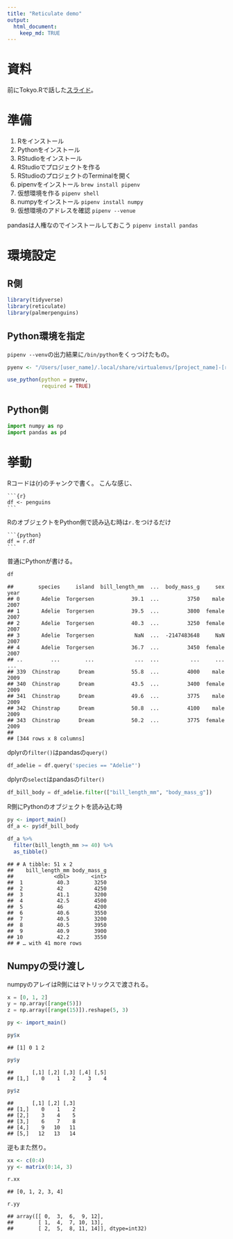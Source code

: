 ```yaml
---
title: "Reticulate demo"
output:
  html_document:
    keep_md: TRUE
---
```




# 資料

前にTokyo.Rで話した[スライド](https://speakerdeck.com/kilometer/tokyo-dot-r-number-80-r-interface-to-python)。

# 準備

1. Rをインストール
2. Pythonをインストール
3. RStudioをインストール
4. RStudioでプロジェクトを作る
5. RStudioのプロジェクトのTerminalを開く
6. pipenvをインストール `brew install pipenv`
7. 仮想環境を作る `pipenv shell`
8. numpyをインストール `pipenv install numpy`
9. 仮想環境のアドレスを確認 `pipenv --venue`

pandasは人権なのでインストールしておこう `pipenv install pandas`

# 環境設定

## R側


```r
library(tidyverse)
library(reticulate)
library(palmerpenguins)
```



## Python環境を指定

`pipenv --venv`の出力結果に`/bin/python`をくっつけたもの。


```r
pyenv <- "/Users/[user_name]/.local/share/virtualenvs/[project_name]-[randum_strings]/bin/python"

use_python(python = pyenv,
           required = TRUE)
```

## Python側


```python
import numpy as np
import pandas as pd
```

# 挙動

Rコードは{r}のチャンクで書く。
こんな感じ、

    ```{r}
    df <- penguins
    ```




RのオブジェクトをPython側で読み込む時は`r.`をつけるだけ

    ```{python}
    df = r.df
    ```



普通にPythonが書ける。


```python
df
```

```
##        species     island  bill_length_mm  ...  body_mass_g     sex  year
## 0       Adelie  Torgersen            39.1  ...         3750    male  2007
## 1       Adelie  Torgersen            39.5  ...         3800  female  2007
## 2       Adelie  Torgersen            40.3  ...         3250  female  2007
## 3       Adelie  Torgersen             NaN  ...  -2147483648     NaN  2007
## 4       Adelie  Torgersen            36.7  ...         3450  female  2007
## ..         ...        ...             ...  ...          ...     ...   ...
## 339  Chinstrap      Dream            55.8  ...         4000    male  2009
## 340  Chinstrap      Dream            43.5  ...         3400  female  2009
## 341  Chinstrap      Dream            49.6  ...         3775    male  2009
## 342  Chinstrap      Dream            50.8  ...         4100    male  2009
## 343  Chinstrap      Dream            50.2  ...         3775  female  2009
## 
## [344 rows x 8 columns]
```

dplyrの`filter()`はpandasの`query()`


```python
df_adelie = df.query('species == "Adelie"')
```

dplyrの`select`はpandasの`filter()`


```python
df_bill_body = df_adelie.filter(["bill_length_mm", "body_mass_g"])
```

R側にPythonのオブジェクトを読み込む時


```r
py <- import_main()
df_a <- py$df_bill_body

df_a %>% 
  filter(bill_length_mm >= 40) %>% 
  as_tibble()
```

```
## # A tibble: 51 x 2
##    bill_length_mm body_mass_g
##             <dbl>       <int>
##  1           40.3        3250
##  2           42          4250
##  3           41.1        3200
##  4           42.5        4500
##  5           46          4200
##  6           40.6        3550
##  7           40.5        3200
##  8           40.5        3950
##  9           40.9        3900
## 10           42.2        3550
## # … with 41 more rows
```

## Numpyの受け渡し

numpyのアレイはR側にはマトリックスで渡される。


```python
x = [0, 1, 2]
y = np.array([range(5)])
z = np.array([range(15)]).reshape(5, 3)
```



```r
py <- import_main()

py$x
```

```
## [1] 0 1 2
```

```r
py$y
```

```
##      [,1] [,2] [,3] [,4] [,5]
## [1,]    0    1    2    3    4
```

```r
py$z
```

```
##      [,1] [,2] [,3]
## [1,]    0    1    2
## [2,]    3    4    5
## [3,]    6    7    8
## [4,]    9   10   11
## [5,]   12   13   14
```

逆もまた然り。


```r
xx <- c(0:4)
yy <- matrix(0:14, 3)
```


```python
r.xx
```

```
## [0, 1, 2, 3, 4]
```

```python
r.yy
```

```
## array([[ 0,  3,  6,  9, 12],
##        [ 1,  4,  7, 10, 13],
##        [ 2,  5,  8, 11, 14]], dtype=int32)
```

